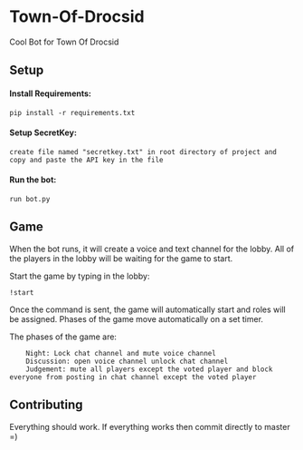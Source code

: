 # Town-Of-Drocsid

Cool Bot for Town Of Drocsid

## Setup

#### Install Requirements:
```
pip install -r requirements.txt
```

#### Setup SecretKey:
```
create file named "secretkey.txt" in root directory of project and copy and paste the API key in the file
```

#### Run the bot:

    run bot.py

## Game
When the bot runs, it will create a voice and text channel for the lobby. All of the players in the lobby will be waiting for the game to start.

Start the game by typing in the lobby:

    !start

Once the command is sent, the game will automatically start and roles will be assigned. Phases of the game move automatically on a set timer.

The phases of the game are:

        Night: Lock chat channel and mute voice channel
        Discussion: open voice channel unlock chat channel
        Judgement: mute all players except the voted player and block everyone from posting in chat channel except the voted player
        
## Contributing
Everything should work. If everything works then commit directly to master =)




